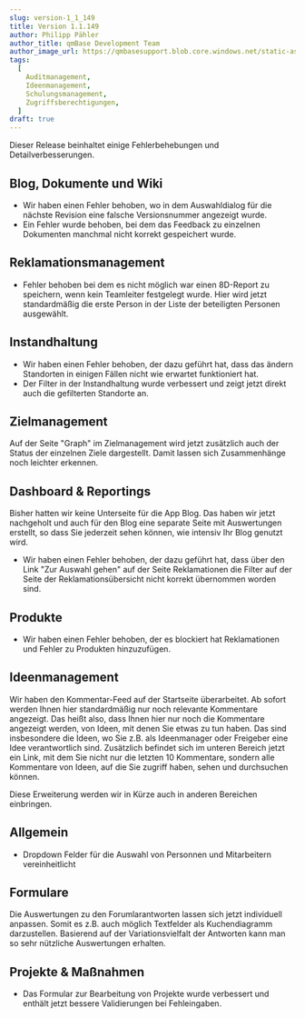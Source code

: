 ```yaml
---
slug: version-1_1_149
title: Version 1.1.149
author: Philipp Pähler
author_title: qmBase Development Team
author_image_url: https://qmbasesupport.blob.core.windows.net/static-assets/img/persons/paehler_round.png
tags:
  [
    Auditmanagement,
    Ideenmanagement,
    Schulungsmanagement,
    Zugriffsberechtigungen,
  ]
draft: true
---
```


Dieser Release beinhaltet einige Fehlerbehebungen und Detailverbesserungen.

<!--truncate-->

## Blog, Dokumente und Wiki

- Wir haben einen Fehler behoben, wo in dem Auswahldialog für die nächste Revision eine falsche Versionsnummer angezeigt wurde.
- Ein Fehler wurde behoben, bei dem das Feedback zu einzelnen Dokumenten manchmal nicht korrekt gespeichert wurde.

## Reklamationsmanagement

- Fehler behoben bei dem es nicht möglich war einen 8D-Report zu speichern, wenn kein Teamleiter festgelegt wurde. Hier wird jetzt standardmäßig die erste Person in der Liste der beteiligten Personen ausgewählt.

## Instandhaltung

- Wir haben einen Fehler behoben, der dazu geführt hat, dass das ändern Standorten in einigen Fällen nicht wie erwartet funktioniert hat.
- Der Filter in der Instandhaltung wurde verbessert und zeigt jetzt direkt auch die gefilterten Standorte an.

## Zielmanagement

Auf der Seite "Graph" im Zielmanagement wird jetzt zusätzlich auch der Status der einzelnen Ziele dargestellt. Damit lassen sich Zusammenhänge noch leichter erkennen.

## Dashboard & Reportings

Bisher hatten wir keine Unterseite für die App Blog. Das haben wir jetzt nachgeholt und auch für den Blog eine separate Seite mit Auswertungen erstellt, so dass Sie jederzeit sehen können, wie intensiv Ihr Blog genutzt wird.

- Wir haben einen Fehler behoben, der dazu geführt hat, dass über den Link "Zur Auswahl gehen" auf der Seite Reklamationen die Filter auf der Seite der Reklamationsübersicht nicht korrekt übernommen worden sind.

## Produkte

- Wir haben einen Fehler behoben, der es blockiert hat Reklamationen und Fehler zu Produkten hinzuzufügen.

## Ideenmanagement

Wir haben den Kommentar-Feed auf der Startseite überarbeitet. Ab sofort werden Ihnen hier standardmäßig nur noch relevante Kommentare angezeigt. Das heißt also, dass Ihnen hier nur noch die Kommentare angezeigt werden, von Ideen, mit denen Sie etwas zu tun haben. Das sind insbesondere die Ideen, wo Sie z.B. als Ideenmanager oder Freigeber eine Idee verantwortlich sind. Zusätzlich befindet sich im unteren Bereich jetzt ein Link, mit dem Sie nicht nur die letzten 10 Kommentare, sondern alle Kommentare von Ideen, auf die Sie zugriff haben, sehen und durchsuchen können.

Diese Erweiterung werden wir in Kürze auch in anderen Bereichen einbringen.

## Allgemein

- Dropdown Felder für die Auswahl von Personnen und Mitarbeitern vereinheitlicht

## Formulare

Die Auswertungen zu den Forumlarantworten lassen sich jetzt individuell anpassen. Somit es z.B. auch möglich Textfelder als Kuchendiagramm darzustellen. Basierend auf der Variationsvielfalt der Antworten kann man so sehr nützliche Auswertungen erhalten.

## Projekte & Maßnahmen

- Das Formular zur Bearbeitung von Projekte wurde verbessert und enthält jetzt bessere Validierungen bei Fehleingaben.
